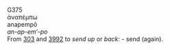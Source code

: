 <body>
  <p>G375<br>  ἀναπέμπω  <br> anapempō  <br><i>an-ap-em‘-po </i><br>From <a href="g0303.htm">303</a> and <a href="g3992.htm">3992</a>  to <i>send</i> <i>up</i> or <i>back:</i> - send (again).<br></p>
 </body>